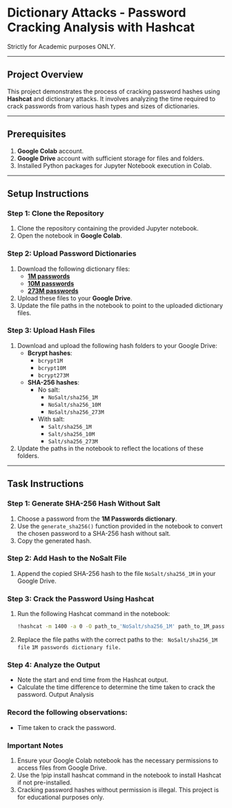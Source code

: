 # Dictionary Attacks - Password Cracking Analysis with Hashcat

Strictly for Academic purposes ONLY.

---

## Project Overview

This project demonstrates the process of cracking password hashes using **Hashcat** and dictionary attacks. It involves analyzing the time required to crack passwords from various hash types and sizes of dictionaries.

---

## Prerequisites

1. **Google Colab** account.
2. **Google Drive** account with sufficient storage for files and folders.
3. Installed Python packages for Jupyter Notebook execution in Colab.

---

## Setup Instructions

### Step 1: Clone the Repository
1. Clone the repository containing the provided Jupyter notebook.
2. Open the notebook in **Google Colab**.

### Step 2: Upload Password Dictionaries
1. Download the following dictionary files:
   - **[1M passwords](https://github.com/danielmiessler/SecLists/blob/master/Passwords/Common-Credentials/10-million-password-list-top-1000000.txt)**
   - **[10M passwords](https://weakpass.com/wordlists/ignis_10m.txt)**
   - **[273M passwords](https://weakpass.com/wordlists/hashkiller24.txt)**
2. Upload these files to your **Google Drive**.
3. Update the file paths in the notebook to point to the uploaded dictionary files.

### Step 3: Upload Hash Files
1. Download and upload the following hash folders to your Google Drive:
   - **Bcrypt hashes**:
     - `bcrypt1M`
     - `bcrypt10M`
     - `bcrypt273M`
   - **SHA-256 hashes**:
     - No salt:
       - `NoSalt/sha256_1M`
       - `NoSalt/sha256_10M`
       - `NoSalt/sha256_273M`
     - With salt:
       - `Salt/sha256_1M`
       - `Salt/sha256_10M`
       - `Salt/sha256_273M`
2. Update the paths in the notebook to reflect the locations of these folders.

---

## Task Instructions

### Step 1: Generate SHA-256 Hash Without Salt
1. Choose a password from the **1M Passwords dictionary**.
2. Use the `generate_sha256()` function provided in the notebook to convert the chosen password to a SHA-256 hash without salt.
3. Copy the generated hash.

### Step 2: Add Hash to the NoSalt File
1. Append the copied SHA-256 hash to the file `NoSalt/sha256_1M` in your Google Drive.

### Step 3: Crack the Password Using Hashcat
1. Run the following Hashcat command in the notebook:
   ```bash
   !hashcat -m 1400 -a 0 -O path_to_'NoSalt/sha256_1M' path_to_1M_password_dictionary

2. Replace the file paths with the correct paths to the:
  ` NoSalt/sha256_1M file`
  `1M passwords dictionary file.`

### Step 4: Analyze the Output
- Note the start and end time from the Hashcat output.
- Calculate the time difference to determine the time taken to crack the password.
Output Analysis

### Record the following observations:

- Time taken to crack the password.

### Important Notes

1. Ensure your Google Colab notebook has the necessary permissions to access files from Google Drive.
2. Use the !pip install hashcat command in the notebook to install Hashcat if not pre-installed.
3. Cracking password hashes without permission is illegal. This project is for educational purposes only.
